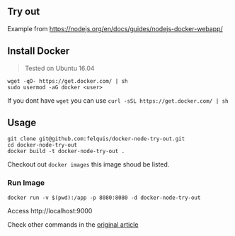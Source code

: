 ## Try out

Example from https://nodejs.org/en/docs/guides/nodejs-docker-webapp/

## Install Docker
> Tested on Ubuntu 16.04

```
wget -qO- https://get.docker.com/ | sh
sudo usermod -aG docker <user>
```

If you dont have `wget` you can use `curl -sSL https://get.docker.com/ | sh`

## Usage
```
git clone git@github.com:felquis/docker-node-try-out.git
cd docker-node-try-out
docker build -t docker-node-try-out .
```

Checkout out `docker images` this image shoud be listed.

### Run Image

```
docker run -v $(pwd):/app -p 8080:8080 -d docker-node-try-out
```

Access http://localhost:9000

Check other commands in the [original article](https://nodejs.org/en/docs/guides/nodejs-docker-webapp/)
